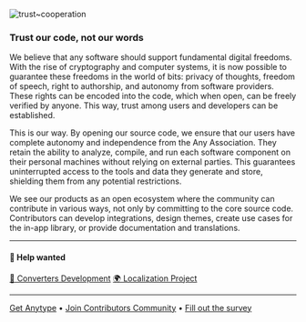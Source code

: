 ![trust~cooperation](https://github.com/anyproto/.github/assets/2526238/ce44734c-9f42-420c-9d75-632a30f1df49)

### Trust our code, not our words
We believe that any software should support fundamental digital freedoms. 
With the rise of cryptography and computer systems, it is now possible to guarantee these freedoms in the world of bits: privacy of thoughts, freedom of speech, right to authorship, and autonomy from software providers. 
These rights can be encoded into the code, which when open, can be freely verified by anyone. 
This way, trust among users and developers can be established.

This is our way. 
By opening our source code, we ensure that our users have complete autonomy and independence from the Any Association. 
They retain the ability to analyze, compile, and run each software component on their personal machines without relying on external parties. 
This guarantees uninterrupted access to the tools and data they generate and store, shielding them from any potential restrictions.

We see our products as an open ecosystem where the community can contribute in various ways, not only by committing to the core source code. 
Contributors can develop integrations, design themes, create use cases for the in-app library, or provide documentation and translations.

---
#### 🤠 Help wanted

[💱 Converters Development](https://github.com/orgs/anyproto/discussions/82)
[🌍 Localization Project](https://github.com/orgs/anyproto/discussions/45)

---
[Get Anytype](https://anytype.io) • [Join Contributors Community](https://github.com/orgs/anyproto/discussions) • [Fill out the survey](https://anytype.typeform.com/contributors?utm_source=github)
